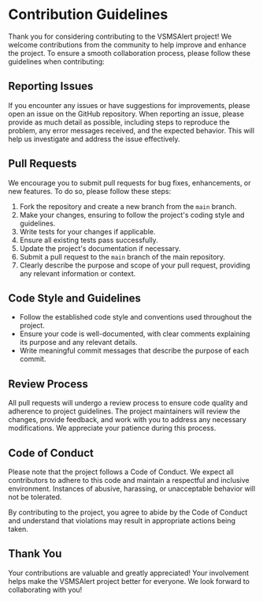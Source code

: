 # Contribution Guidelines

Thank you for considering contributing to the VSMSAlert project! We welcome contributions from the community to help improve and enhance the project. To ensure a smooth collaboration process, please follow these guidelines when contributing:

## Reporting Issues

If you encounter any issues or have suggestions for improvements, please open an issue on the GitHub repository. When reporting an issue, please provide as much detail as possible, including steps to reproduce the problem, any error messages received, and the expected behavior. This will help us investigate and address the issue effectively.

## Pull Requests

We encourage you to submit pull requests for bug fixes, enhancements, or new features. To do so, please follow these steps:

1. Fork the repository and create a new branch from the `main` branch.
2. Make your changes, ensuring to follow the project's coding style and guidelines.
3. Write tests for your changes if applicable.
4. Ensure all existing tests pass successfully.
5. Update the project's documentation if necessary.
6. Submit a pull request to the `main` branch of the main repository.
7. Clearly describe the purpose and scope of your pull request, providing any relevant information or context.

## Code Style and Guidelines

- Follow the established code style and conventions used throughout the project.
- Ensure your code is well-documented, with clear comments explaining its purpose and any relevant details.
- Write meaningful commit messages that describe the purpose of each commit.

## Review Process

All pull requests will undergo a review process to ensure code quality and adherence to project guidelines. The project maintainers will review the changes, provide feedback, and work with you to address any necessary modifications. We appreciate your patience during this process.

## Code of Conduct

Please note that the project follows a Code of Conduct. We expect all contributors to adhere to this code and maintain a respectful and inclusive environment. Instances of abusive, harassing, or unacceptable behavior will not be tolerated.

By contributing to the project, you agree to abide by the Code of Conduct and understand that violations may result in appropriate actions being taken.

## Thank You

Your contributions are valuable and greatly appreciated! Your involvement helps make the VSMSAlert project better for everyone. We look forward to collaborating with you!
